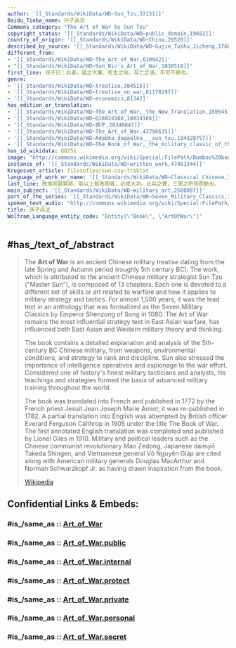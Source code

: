 ```yaml
---
author: '[[_Standards/WikiData/WD~Sun_Tzu,37151]]'
Baidu_Tieba_name: 孙子兵法
Commons_category: "The Art of War by Sun Tzu"
copyright_status: '[[_Standards/WikiData/WD~public_domain,19652]]'
country_of_origin: '[[_Standards/WikiData/WD~China,29520]]'
described_by_source: '[[_Standards/WikiData/WD~Gujin_Tushu_Jicheng,1768721]]'
different_from:
- '[[_Standards/WikiData/WD~The_Art_of_War,610942]]'
- "[[_Standards/WikiData/WD~Sun_Bin's_Art_of_War,1030518]]"
first_line: 孫子曰：兵者，國之大事，死生之地，存亡之道，不可不察也。
genre:
- '[[_Standards/WikiData/WD~treatise,384515]]'
- '[[_Standards/WikiData/WD~treatise_on_war,81178297]]'
- '[[_Standards/WikiData/WD~economics,8134]]'
has_edition_or_translation:
- '[[_Standards/WikiData/WD~The_Art_of_War,_the_New_Translation,15054571]]'
- '[[_Standards/WikiData/WD~Q18824166,18824166]]'
- '[[_Standards/WikiData/WD~孫子,28348847]]'
- '[[_Standards/WikiData/WD~The_Art_of_War,43796635]]'
- '[[_Standards/WikiData/WD~Adabka_dagaalka___sun_txu,104328757]]'
- '[[_Standards/WikiData/WD~The_Book_of_War,_the_military_classic_of_the_Far_East,110580101]]'
has_id_wikidata: Q8251
image: "http://commons.wikimedia.org/wiki/Special:FilePath/Bamboo%20book%20-%20closed%20-%20UCR.jpg"
instance_of: '[[_Standards/WikiData/WD~written_work,47461344]]'
Krugosvet_article: filosofiya/sun-czy-traktat
language_of_work_or_name: '[[_Standards/WikiData/WD~Classical_Chinese,37041]]'
last_line: 故惟明君賢將，能以上智為間者，必成大功。此兵之要，三軍之所恃而動也。
main_subject: '[[_Standards/WikiData/WD~military_art,2560087]]'
part_of_the_series: '[[_Standards/WikiData/WD~Seven_Military_Classics,117229]]'
spoken_text_audio: "http://commons.wikimedia.org/wiki/Special:FilePath/Hy-%D5%8A%D5%A1%D5%BF%D5%A5%D6%80%D5%A1%D5%A6%D5%B4%D5%AB%20%D5%A1%D6%80%D5%BE%D5%A5%D5%BD%D5%BF%D5%A8%20%28The%20Art%20of%20War%29.ogg"
title: 孫子兵法
Wolfram_Language_entity_code: "Entity[\"Book\", \"ArtOfWar\"]"
---
```


## #has_/text_of_/abstract 

> The **Art of War** is an ancient Chinese military treatise dating from the late Spring and Autumn period (roughly 5th century BC). The work, which is attributed to the ancient Chinese military strategist Sun Tzu ("Master Sun"), is composed of 13 chapters. Each one is devoted to a different set of skills or art related to warfare and how it applies to military strategy and tactics. For almost 1,500 years, it was the lead text in an anthology that was formalized as the Seven Military Classics by Emperor Shenzong of Song in 1080. The Art of War remains the most influential strategy text in East Asian warfare, has influenced both East Asian and Western military theory and thinking.
>
> The book contains a detailed explanation and analysis of the 5th-century BC Chinese military, from weapons, environmental conditions, and strategy to rank and discipline. Sun also stressed the importance of intelligence operatives and espionage to the war effort. Considered one of history's finest military tacticians and analysts, his teachings and strategies formed the basis of advanced military training throughout the world.
>
> The book was translated into French and published in 1772 by the French priest Jesuit Jean Joseph Marie Amiot; it was re-published in 1782. A partial translation into English was attempted by British officer Everard Ferguson Calthrop in 1905 under the title The Book of War. The first annotated English translation was completed and published by Lionel Giles in 1910. Military and political leaders such as the Chinese communist revolutionary Mao Zedong, Japanese daimyō Takeda Shingen, and Vietnamese general Võ Nguyên Giáp are cited along with American military generals Douglas MacArthur and Norman Schwarzkopf Jr. as having drawn inspiration from the book.
>
> [Wikipedia](https://en.wikipedia.org/wiki/The%20Art%20of%20War) 


## Confidential Links & Embeds: 

### #is_/same_as :: [Art_of_War](/_Standards/Society/Communication/Media/Writing/Book/Literary_Works/Art_of_War.md) 

### #is_/same_as :: [Art_of_War.public](/_public/Society/Communication/Media/Writing/Book/Literary_Works/Art_of_War.public.md) 

### #is_/same_as :: [Art_of_War.internal](/_internal/Society/Communication/Media/Writing/Book/Literary_Works/Art_of_War.internal.md) 

### #is_/same_as :: [Art_of_War.protect](/_protect/Society/Communication/Media/Writing/Book/Literary_Works/Art_of_War.protect.md) 

### #is_/same_as :: [Art_of_War.private](/_private/Society/Communication/Media/Writing/Book/Literary_Works/Art_of_War.private.md) 

### #is_/same_as :: [Art_of_War.personal](/_personal/Society/Communication/Media/Writing/Book/Literary_Works/Art_of_War.personal.md) 

### #is_/same_as :: [Art_of_War.secret](/_secret/Society/Communication/Media/Writing/Book/Literary_Works/Art_of_War.secret.md)

